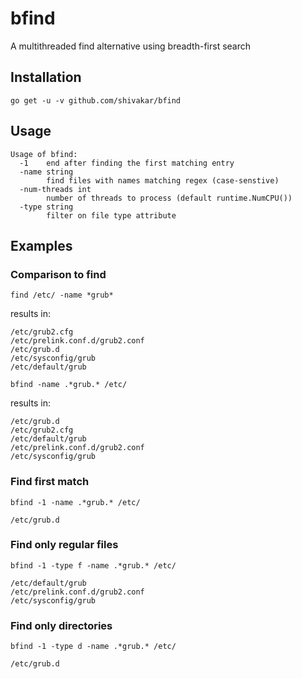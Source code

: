 # bfind
A multithreaded find alternative using breadth-first search

## Installation

```
go get -u -v github.com/shivakar/bfind
```

## Usage

```
Usage of bfind:
  -1    end after finding the first matching entry
  -name string
        find files with names matching regex (case-senstive)
  -num-threads int
        number of threads to process (default runtime.NumCPU())
  -type string
        filter on file type attribute
```

## Examples

### Comparison to find

```
find /etc/ -name *grub*
```
results in:

```
/etc/grub2.cfg
/etc/prelink.conf.d/grub2.conf
/etc/grub.d
/etc/sysconfig/grub
/etc/default/grub
```

```
bfind -name .*grub.* /etc/
```
results in:

```
/etc/grub.d
/etc/grub2.cfg
/etc/default/grub
/etc/prelink.conf.d/grub2.conf
/etc/sysconfig/grub
```

### Find first match

```
bfind -1 -name .*grub.* /etc/

/etc/grub.d
```

### Find only regular files

```
bfind -1 -type f -name .*grub.* /etc/

/etc/default/grub
/etc/prelink.conf.d/grub2.conf
/etc/sysconfig/grub
```

### Find only directories

```
bfind -1 -type d -name .*grub.* /etc/

/etc/grub.d
```
